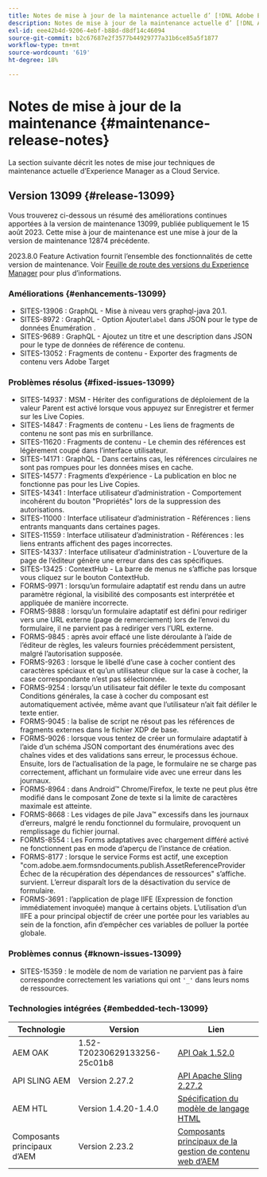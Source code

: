 ```yaml
---
title: Notes de mise à jour de la maintenance actuelle d’ [!DNL Adobe Experience Manager]  as a Cloud Service.
description: Notes de mise à jour de la maintenance actuelle d’ [!DNL Adobe Experience Manager]  as a Cloud Service.
exl-id: eee42b4d-9206-4ebf-b88d-d8df14c46094
source-git-commit: b2c67687e2f3577b44929777a31b6ce85a5f1877
workflow-type: tm+mt
source-wordcount: '619'
ht-degree: 18%

---
```


# Notes de mise à jour de la maintenance {#maintenance-release-notes}

La section suivante décrit les notes de mise jour techniques de maintenance actuelle d’Experience Manager as a Cloud Service.

## Version 13099 {#release-13099}

Vous trouverez ci-dessous un résumé des améliorations continues apportées à la version de maintenance 13099, publiée publiquement le 15 août 2023. Cette mise à jour de maintenance est une mise à jour de la version de maintenance 12874 précédente.

2023.8.0 Feature Activation fournit l’ensemble des fonctionnalités de cette version de maintenance. Voir [Feuille de route des versions du Experience Manager](https://experienceleague.adobe.com/docs/experience-manager-release-information/aem-release-updates/update-releases-roadmap.html?lang=fr) pour plus d’informations.

### Améliorations {#enhancements-13099}

- SITES-13906 : GraphQL - Mise à niveau vers graphql-java 20.1.
- SITES-8972 : GraphQL - Option Ajouter```label``` dans JSON pour le type de données Énumération .
- SITES-9689 : GraphQL - Ajoutez un titre et une description dans JSON pour le type de données de référence de contenu.
- SITES-13052 : Fragments de contenu - Exporter des fragments de contenu vers Adobe Target

### Problèmes résolus {#fixed-issues-13099}

- SITES-14937 : MSM - Hériter des configurations de déploiement de la valeur Parent est activé lorsque vous appuyez sur Enregistrer et fermer sur les Live Copies.
- SITES-14847 : Fragments de contenu - Les liens de fragments de contenu ne sont pas mis en surbrillance.
- SITES-11620 : Fragments de contenu - Le chemin des références est légèrement coupé dans l’interface utilisateur.
- SITES-14171 : GraphQL - Dans certains cas, les références circulaires ne sont pas rompues pour les données mises en cache.
- SITES-14577 : Fragments d’expérience - La publication en bloc ne fonctionne pas pour les Live Copies.
- SITES-14341 : Interface utilisateur d’administration - Comportement incohérent du bouton &quot;Propriétés&quot; lors de la suppression des autorisations.
- SITES-11000 : Interface utilisateur d’administration - Références : liens entrants manquants dans certaines pages.
- SITES-11559 : Interface utilisateur d’administration - Références : les liens entrants affichent des pages incorrectes.
- SITES-14337 : Interface utilisateur d’administration - L’ouverture de la page de l’éditeur génère une erreur dans des cas spécifiques.
- SITES-13425 : ContextHub - La barre de menus ne s’affiche pas lorsque vous cliquez sur le bouton ContextHub.
- FORMS-9971 : lorsqu’un formulaire adaptatif est rendu dans un autre paramètre régional, la visibilité des composants est interprétée et appliquée de manière incorrecte.
- FORMS-9888 : lorsqu’un formulaire adaptatif est défini pour rediriger vers une URL externe (page de remerciement) lors de l’envoi du formulaire, il ne parvient pas à rediriger vers l’URL externe.
- FORMS-9845 : après avoir effacé une liste déroulante à l’aide de l’éditeur de règles, les valeurs fournies précédemment persistent, malgré l’autorisation supposée.
- FORMS-9263 : lorsque le libellé d’une case à cocher contient des caractères spéciaux et qu’un utilisateur clique sur la case à cocher, la case correspondante n’est pas sélectionnée.
- FORMS-9254 : lorsqu’un utilisateur fait défiler le texte du composant Conditions générales, la case à cocher du composant est automatiquement activée, même avant que l’utilisateur n’ait fait défiler le texte entier.
- FORMS-9045 : la balise de script ne résout pas les références de fragments externes dans le fichier XDP de base.
- FORMS-9026 : lorsque vous tentez de créer un formulaire adaptatif à l’aide d’un schéma JSON comportant des énumérations avec des chaînes vides et des validations sans erreur, le processus échoue. Ensuite, lors de l’actualisation de la page, le formulaire ne se charge pas correctement, affichant un formulaire vide avec une erreur dans les journaux.
- FORMS-8964 : dans Android™ Chrome/Firefox, le texte ne peut plus être modifié dans le composant Zone de texte si la limite de caractères maximale est atteinte.
- FORMS-8668 : Les vidages de pile Java™ excessifs dans les journaux d’erreurs, malgré le rendu fonctionnel du formulaire, provoquent un remplissage du fichier journal.
- FORMS-8554 : Les Forms adaptatives avec chargement différé activé ne fonctionnent pas en mode d’aperçu de l’instance de création.
- FORMS-8177 : lorsque le service Forms est actif, une exception &quot;com.adobe.aem.formsndocuments.publish.AssetReferenceProvider Échec de la récupération des dépendances de ressources&quot; s’affiche. survient. L’erreur disparaît lors de la désactivation du service de formulaire.
- FORMS-3691 : l’application de plage IIFE (Expression de fonction immédiatement invoquée) manque à certains objets. L’utilisation d’un IIFE a pour principal objectif de créer une portée pour les variables au sein de la fonction, afin d’empêcher ces variables de polluer la portée globale.


### Problèmes connus {#known-issues-13099}

- SITES-15359 : le modèle de nom de variation ne parvient pas à faire correspondre correctement les variations qui ont ```'_'``` dans leurs noms de ressources.

### Technologies intégrées {#embedded-tech-13099}

| Technologie | Version | Lien |
|---|---|---|
| AEM OAK | 1.52-T20230629133256-25c01b8 | [API Oak 1.52.0](https://www.javadoc.io/doc/org.apache.jackrabbit/oak-api/1.52.0/index.html) |
| API SLING AEM | Version 2.27.2 | [API Apache Sling 2.27.2](https://www.javadoc.io/doc/org.apache.sling/org.apache.sling.api/latest/index.html) |
| AEM HTL | Version 1.4.20-1.4.0 | [Spécification du modèle de langage HTML](https://github.com/adobe/htl-spec) |
| Composants principaux d’AEM | Version 2.23.2 | [Composants principaux de la gestion de contenu web d’AEM](https://github.com/adobe/aem-core-wcm-components) |
